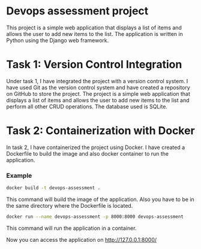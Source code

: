# Devops assessment project
This project is a simple web application that displays a list of items and allows the user to add new items to the list. The application is written in Python using the Django web framework. 

# Task 1: Version Control Integration
Under task 1, I have integrated the project with a version control system. I have used Git as the version control system and have created a repository on GitHub to store the project. The project is a simple web application that displays a list of items and allows the user to add new items to the list and perform all other CRUD operations. The database used is SQLite.

# Task 2: Containerization with Docker
In task 2, I have containerized the project using Docker. I have created a Dockerfile to build the image and also docker container to run the application. 
### Example
```bash
docker build -t devops-assessment .
```
This command will build the image of the application. 
Also you have to be in the same directory where the Dockerfile is located. 

```bash
docker run --name devops-assessment -p 8000:8000 devops-assessment
```
This command will run the application in a container.

Now you can access the application on http://127.0.0.1:8000/
